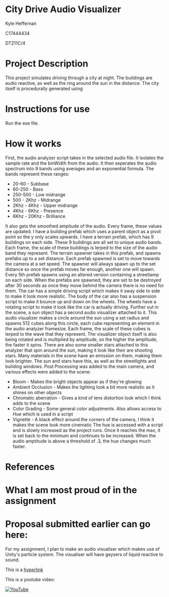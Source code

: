 # City Drive Audio Visualizer

Kyle Heffernan

C17444434

DT211C/4

# Project Description
This project simulates driving through a city at night. The buildings are audio reactive, as well as the ring around the sun in the distance.
The city itself is procedurally generated using 

# Instructions for use
Run the exe file.

# How it works
First, the audio analyzer script takes in the selected audio file. It isolates the sample rate and the binWidth from the audio. It then
seperates the audio spectrum into 9 bands using averages and an exponential formula. The bands represent these ranges:
- 20-60 - Subbase
- 60-250 - Bass
- 250-500 - Low midrange
- 500 - 2Khz - Midrange
- 2Khz - 4Khz - Upper midrange
- 4Khz - 6Khz - Presence
- 6Khz - 20Khz - Brilliance

It also gets the smoothed ampitude of the audio. Every frame, these values are updated.
I have a building prefab which uses a parent object as a pivot point so the y only scales upwards.
I have a terrain prefab, which has 9 buildings on each side. These 9 buildings are all set to unique audio bands.
Each frame, the scale of these buildings is lerped to the size of the audio band they represent.
The terrain spawner takes in this prefab, and spawns prefabs up to a set distance. Each prefab spawned is set to
move towards the camera at a set speed. The spawner will always spawn up to the set distance so once the prefab moves 
far enough, another one will spawn. Every 5th prefab spawns using an altered version containing a streetlamp on each side.
When the prefabs are spawned, they are set to be destroyed after 30 seconds as once they move behind the camera there is no need
for them. The car has a simple driving script which makes it sway side to side to make it look more realistic. The body of the
car also has a suspension script to make it bounce up and down on the wheels. The wheels have a rotating script to make it look
like the car is actually driving.
Further out in the scene, a sun object has a second audio visualizer attached to it. This audio visualizer makes a circle around
the sun using a set radius and spawns 512 cubes along this circle, each cube representing an element in the audio analyzer framesize.
Each frame, the scale of these cubes is lerped to the wave that they represent. The visualizer object itself is also being 
rotated and is multiplied by amplitude, so the higher the amplitude, the faster it spins. There are also some smaller stars 
attached to this analyzer that spin around the sun, making it look like their are shooting stars.
Many materials in the scene have an emission on them, making them look brighter. The sun and stars have this, as well as the streetlights
and building windows.
Post Processing was added to the main camera, and various effects were added to the scene:
- Bloom - Makes the bright objects appear as if they're glowing
- Ambient Occlusion - Makes the lighting look a bit more realistic as it shines on other objects
- Chromatic aberration - Gives a kind of lens distortion look which I think adds to the scene
- Color Grading - Some general color adjustments. Also allows access to Hue which is used in a script
- Vignette - A black effect around the corners of the camera, I think it makes the scene look more cinematic
The hue is accessed with a script and is slowly increased as the project runs. Once it reaches the max, it is set back to the
minimum and continues to be increased. When the audio amptitude is above a threshold of .3, the hue changes much faster.




# References

# What I am most proud of in the assignment

# Proposal submitted earlier can go here:
For my assignment, I plan to make an audio visualiser which makes use of Unity's particle system. 
The visualiser will have geysers of liquid reactive to sound.




This is a [hyperlink](http://bryanduggan.org)

This is a youtube video:

[![YouTube](http://img.youtube.com/vi/J2kHSSFA4NU/0.jpg)](https://www.youtube.com/watch?v=J2kHSSFA4NU)

